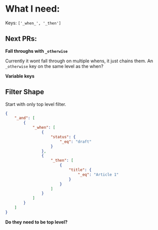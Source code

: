 # What I need:

Keys: `['_when_', '_then']`

## Next PRs:

**Fall throughs with `_otherwise`**

Currently it wont fall through on multiple whens, it just chains them. An `_otherwise` key on the same level as the
when?

**Variable keys**

## Filter Shape

Start with only top level filter.

```json
{
	"_and": [
		{
			"_when": [
				{
					"status": {
						"_eq": "draft"
					}
				},
				{
					"_then": [
						{
							"title": {
								"_eq": "Article 1"
							}
						}
					]
				}
			]
		}
	]
}
```

**Do they need to be top level?**
